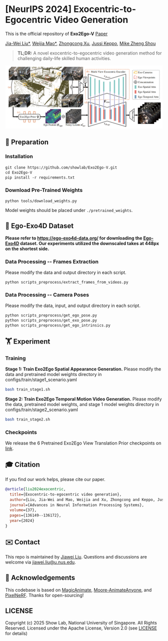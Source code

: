 # [NeurIPS 2024] Exocentric-to-Egocentric Video Generation

  
This is the official repository of **Exo2Ego-V** [Paper](https://proceedings.neurips.cc/paper_files/paper/2024/file/f5a8b5e5d007e66c929b971c2bc21d76-Paper-Conference.pdf)

[Jia-Wei Liu*](https://jia-wei-liu.github.io/), [Weijia Mao*](https://scholar.google.com/citations?user=S7bGBmkyNtEC&hl=zh-CN),  [Zhongcong Xu](https://scholar.google.com/citations?user=-4iADzMAAAAJ&hl=en), [Jussi Keppo](https://www.jussikeppo.com/), [Mike Zheng Shou](https://sites.google.com/view/showlab)

> **TL;DR:** A novel exocentric-to-egocentric video generation method for challenging daily-life skilled human activities.

<img  src="assets/pipeline.png"  alt="Exo2Ego-V"  style="zoom:67%;"  />
  

## 📝 Preparation

 
### Installation
```
git clone https://github.com/showlab/Exo2Ego-V.git
cd Exo2Ego-V
pip install -r requirements.txt
```

### Download Pre-Trained Weights
```shell
python tools/download_weights.py
```
Model weights should be placed under `./pretrained_weights`.


## 🚀 Ego-Exo4D Dataset

**Please refer to https://ego-exo4d-data.org/ for downloading the [Ego-Exo4D](https://arxiv.org/abs/2311.18259) dataset. Our experiments utilized the downscaled takes at 448px on the shortest side.**

### Data Processing -- Frames Extraction
Please modify the data and output directory in each script.
```shell
python scripts_preprocess/extract_frames_from_videos.py
```
### Data Processing -- Camera Poses
Please modify the data, input, and output directory in each script.
```shell
python scripts_preprocess/get_ego_pose.py
python scripts_preprocess/get_exo_pose.py
python scripts_preprocess/get_ego_intrinsics.py
```

## 🏋️‍️ Experiment

### Training
**Stage 1: Train Exo2Ego Spatial Appearance Generation.**
Please modify the data and pretrained model weights directory in configs/train/stage1_scenario.yaml
```bash
bash train_stage1.sh
```

**Stage 2: Train Exo2Ego Temporal Motion Video Generation.** 
Please modify the data, pretrained model weights, and stage 1 model weights directory in configs/train/stage2_scenario.yaml
```bash
bash train_stage2.sh
```

### Checkpoints
We release the 6 Pretrained Exo2Ego View Translation Prior checkpoints on [link](https://drive.google.com/drive/folders/1ha9cdVl1P0kSOIi0fqfImZI54sjd1dNJ?usp=sharing).

## 🎓 Citation

If you find our work helps, please cite our paper.

```bibtex
@article{liu2024exocentric,
  title={Exocentric-to-egocentric video generation},
  author={Liu, Jia-Wei and Mao, Weijia and Xu, Zhongcong and Keppo, Jussi and Shou, Mike Zheng},
  journal={Advances in Neural Information Processing Systems},
  volume={37},
  pages={136149--136172},
  year={2024}
}
```

## ✉️ Contact
This repo is maintained by [Jiawei Liu](https://jia-wei-liu.github.io/). Questions and discussions are welcome via jiawei.liu@u.nus.edu.

## 🙏 Acknowledgements
This codebase is based on [MagicAnimate](https://showlab.github.io/magicanimate/), [Moore-AnimateAnyone](https://github.com/MooreThreads/Moore-AnimateAnyone), and [PixelNeRF](https://github.com/sxyu/pixel-nerf). Thanks for open-sourcing!

## LICENSE
Copyright (c) 2025 Show Lab, National University of Singapore. All Rights Reserved. Licensed under the Apache License, Version 2.0 (see [LICENSE](https://github.com/showlab/Exo2Ego-V/blob/main/LICENSE) for details)